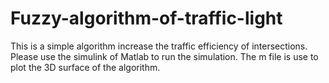 # Fuzzy-algorithm-of-traffic-light
This is a simple algorithm increase the traffic efficiency of intersections.
Please use the simulink of Matlab to run the simulation.
The m file is use to plot the 3D surface of the algorithm.

